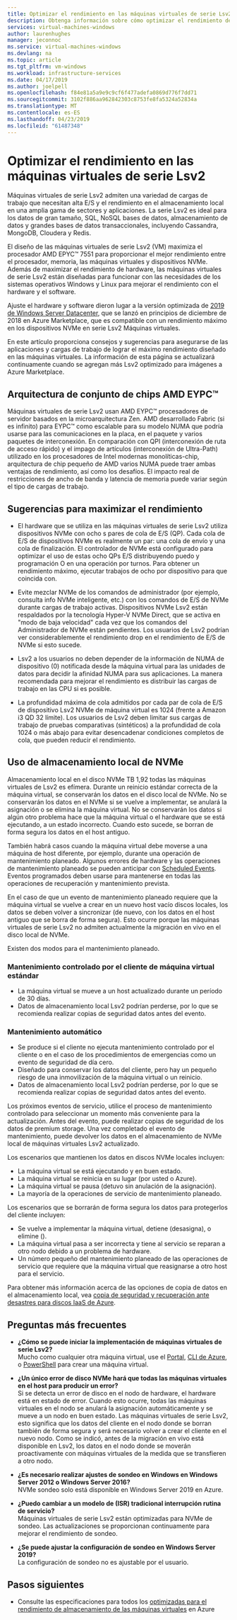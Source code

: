 ```yaml
---
title: Optimizar el rendimiento en las máquinas virtuales de serie Lsv2 Azure - Storage | Microsoft Docs
description: Obtenga información sobre cómo optimizar el rendimiento de la solución en las máquinas virtuales de serie Lsv2.
services: virtual-machines-windows
author: laurenhughes
manager: jeconnoc
ms.service: virtual-machines-windows
ms.devlang: na
ms.topic: article
ms.tgt_pltfrm: vm-windows
ms.workload: infrastructure-services
ms.date: 04/17/2019
ms.author: joelpell
ms.openlocfilehash: f84e81a5a9e9c9cf6f477adefa0869d776f7dd71
ms.sourcegitcommit: 3102f886aa962842303c8753fe8fa5324a52834a
ms.translationtype: MT
ms.contentlocale: es-ES
ms.lasthandoff: 04/23/2019
ms.locfileid: "61487348"
---
```

# <a name="optimize-performance-on-the-lsv2-series-virtual-machines"></a>Optimizar el rendimiento en las máquinas virtuales de serie Lsv2

Máquinas virtuales de serie Lsv2 admiten una variedad de cargas de trabajo que necesitan alta E/S y el rendimiento en el almacenamiento local en una amplia gama de sectores y aplicaciones.  La serie Lsv2 es ideal para los datos de gran tamaño, SQL, NoSQL bases de datos, almacenamiento de datos y grandes bases de datos transaccionales, incluyendo Cassandra, MongoDB, Cloudera y Redis.

El diseño de las máquinas virtuales de serie Lsv2 (VM) maximiza el procesador AMD EPYC™ 7551 para proporcionar el mejor rendimiento entre el procesador, memoria, las máquinas virtuales y dispositivos NVMe. Además de maximizar el rendimiento de hardware, las máquinas virtuales de serie Lsv2 están diseñadas para funcionar con las necesidades de los sistemas operativos Windows y Linux para mejorar el rendimiento con el hardware y el software.

Ajuste el hardware y software dieron lugar a la versión optimizada de [2019 de Windows Server Datacenter](https://azuremarketplace.microsoft.com/marketplace/apps/Microsoft.WindowsServer?tab=Overview), que se lanzó en principios de diciembre de 2018 en Azure Marketplace, que es compatible con un rendimiento máximo en los dispositivos NVMe en serie Lsv2 Máquinas virtuales.

En este artículo proporciona consejos y sugerencias para asegurarse de las aplicaciones y cargas de trabajo de lograr el máximo rendimiento diseñado en las máquinas virtuales. La información de esta página se actualizará continuamente cuando se agregan más Lsv2 optimizado para imágenes a Azure Marketplace.

## <a name="amd-eypc-chipset-architecture"></a>Arquitectura de conjunto de chips AMD EYPC™

Máquinas virtuales de serie Lsv2 usan AMD EYPC™ procesadores de servidor basados en la microarquitectura Zen. AMD desarrollado Fabric (si es infinito) para EYPC™ como escalable para su modelo NUMA que podría usarse para las comunicaciones en la placa, en el paquete y varios paquetes de interconexión. En comparación con QPI (interconexión de ruta de acceso rápido) y el impago de artículos (interconexión de Ultra-Path) utilizado en los procesadores de Intel modernas monolíticas-chip, arquitectura de chip pequeño de AMD varios NUMA puede traer ambas ventajas de rendimiento, así como los desafíos. El impacto real de restricciones de ancho de banda y latencia de memoria puede variar según el tipo de cargas de trabajo.

## <a name="tips-for-maximizing-performance"></a>Sugerencias para maximizar el rendimiento

* El hardware que se utiliza en las máquinas virtuales de serie Lsv2 utiliza dispositivos NVMe con ocho s pares de cola de E/S (QP). Cada cola de E/S de dispositivos NVMe es realmente un par: una cola de envío y una cola de finalización. El controlador de NVMe está configurado para optimizar el uso de estas ocho QPs E/S distribuyendo puedo y programación O en una operación por turnos. Para obtener un rendimiento máximo, ejecutar trabajos de ocho por dispositivo para que coincida con.

* Evite mezclar NVMe de los comandos de administrador (por ejemplo, consulta info NVMe inteligente, etc.) con los comandos de E/S de NVMe durante cargas de trabajo activas. Dispositivos NVMe Lsv2 están respaldados por la tecnología Hyper-V NVMe Direct, que se activa en "modo de baja velocidad" cada vez que los comandos del Administrador de NVMe están pendientes. Los usuarios de Lsv2 podrían ver considerablemente el rendimiento drop en el rendimiento de E/S de NVMe si esto sucede.

* Lsv2 a los usuarios no deben depender de la información de NUMA de dispositivo (0) notificada desde la máquina virtual para las unidades de datos para decidir la afinidad NUMA para sus aplicaciones. La manera recomendada para mejorar el rendimiento es distribuir las cargas de trabajo en las CPU si es posible. 

* La profundidad máxima de cola admitidos por cada par de cola de E/S de dispositivo Lsv2 NVMe de máquina virtual es 1024 (frente a Amazon i3 QD 32 límite). Los usuarios de Lsv2 deben limitar sus cargas de trabajo de pruebas comparativas (sintéticos) a la profundidad de cola 1024 o más abajo para evitar desencadenar condiciones completos de cola, que pueden reducir el rendimiento.

## <a name="utilizing-local-nvme-storage"></a>Uso de almacenamiento local de NVMe

Almacenamiento local en el disco NVMe TB 1,92 todas las máquinas virtuales de Lsv2 es efímera. Durante un reinicio estándar correcta de la máquina virtual, se conservarán los datos en el disco local de NVMe. No se conservarán los datos en el NVMe si se vuelve a implementar, se anulará la asignación o se elimina la máquina virtual. No se conservarán los datos si algún otro problema hace que la máquina virtual o el hardware que se está ejecutando, a un estado incorrecto. Cuando esto sucede, se borran de forma segura los datos en el host antiguo.

También habrá casos cuando la máquina virtual debe moverse a una máquina de host diferente, por ejemplo, durante una operación de mantenimiento planeado. Algunos errores de hardware y las operaciones de mantenimiento planeado se pueden anticipar con [Scheduled Events](scheduled-events.md). Eventos programados deben usarse para mantenerse en todas las operaciones de recuperación y mantenimiento prevista.

En el caso de que un evento de mantenimiento planeado requiere que la máquina virtual se vuelve a crear en un nuevo host vacío discos locales, los datos se deben volver a sincronizar (de nuevo, con los datos en el host antiguo que se borra de forma segura). Esto ocurre porque las máquinas virtuales de serie Lsv2 no admiten actualmente la migración en vivo en el disco local de NVMe.

Existen dos modos para el mantenimiento planeado.

### <a name="standard-vm-customer-controlled-maintenance"></a>Mantenimiento controlado por el cliente de máquina virtual estándar

- La máquina virtual se mueve a un host actualizado durante un período de 30 días.
- Datos de almacenamiento local Lsv2 podrían perderse, por lo que se recomienda realizar copias de seguridad datos antes del evento.

### <a name="automatic-maintenance"></a>Mantenimiento automático

- Se produce si el cliente no ejecuta mantenimiento controlado por el cliente o en el caso de los procedimientos de emergencias como un evento de seguridad de día cero.
- Diseñado para conservar los datos del cliente, pero hay un pequeño riesgo de una inmovilización de la máquina virtual o un reinicio.
- Datos de almacenamiento local Lsv2 podrían perderse, por lo que se recomienda realizar copias de seguridad datos antes del evento.

Los próximos eventos de servicio, utilice el proceso de mantenimiento controlado para seleccionar un momento más conveniente para la actualización. Antes del evento, puede realizar copias de seguridad de los datos de premium storage. Una vez completado el evento de mantenimiento, puede devolver los datos en el almacenamiento de NVMe local de máquinas virtuales Lsv2 actualizado.

Los escenarios que mantienen los datos en discos NVMe locales incluyen:

- La máquina virtual se está ejecutando y en buen estado.
- La máquina virtual se reinicia en su lugar (por usted o Azure).
- La máquina virtual se pausa (detuvo sin anulación de la asignación).
- La mayoría de la operaciones de servicio de mantenimiento planeado.

Los escenarios que se borrarán de forma segura los datos para protegerlos del cliente incluyen:

- Se vuelve a implementar la máquina virtual, detiene (desasigna), o elimine ().
- La máquina virtual pasa a ser incorrecta y tiene al servicio se reparan a otro nodo debido a un problema de hardware.
- Un número pequeño del mantenimiento planeado de las operaciones de servicio que requiere que la máquina virtual que reasignarse a otro host para el servicio.

Para obtener más información acerca de las opciones de copia de datos en el almacenamiento local, vea [copia de seguridad y recuperación ante desastres para discos IaaS de Azure](backup-and-disaster-recovery-for-azure-iaas-disks.md).

## <a name="frequently-asked-questions"></a>Preguntas más frecuentes

* **¿Cómo se puede iniciar la implementación de máquinas virtuales de serie Lsv2?**  
   Mucho como cualquier otra máquina virtual, use el [Portal](quick-create-portal.md), [CLI de Azure](quick-create-cli.md), o [PowerShell](quick-create-powershell.md) para crear una máquina virtual.

* **¿Un único error de disco NVMe hará que todas las máquinas virtuales en el host para producir un error?**  
   Si se detecta un error de disco en el nodo de hardware, el hardware está en estado de error. Cuando esto ocurre, todas las máquinas virtuales en el nodo se anulará la asignación automáticamente y se mueve a un nodo en buen estado. Las máquinas virtuales de serie Lsv2, esto significa que los datos del cliente en el nodo donde se borran también de forma segura y será necesario volver a crear el cliente en el nuevo nodo. Como se indicó, antes de la migración en vivo está disponible en Lsv2, los datos en el nodo donde se moverán proactivamente con máquinas virtuales de la medida que se transfieren a otro nodo.

* **¿Es necesario realizar ajustes de sondeo en Windows en Windows Server 2012 o Windows Server 2016?**  
   NVMe sondeo solo está disponible en Windows Server 2019 en Azure.  

* **¿Puedo cambiar a un modelo de (ISR) tradicional interrupción rutina de servicio?**  
   Máquinas virtuales de serie Lsv2 están optimizadas para NVMe de sondeo. Las actualizaciones se proporcionan continuamente para mejorar el rendimiento de sondeo.

* **¿Se puede ajustar la configuración de sondeo en Windows Server 2019?**  
   La configuración de sondeo no es ajustable por el usuario.
   
## <a name="next-steps"></a>Pasos siguientes

* Consulte las especificaciones para todos los [optimizadas para el rendimiento de almacenamiento de las máquinas virtuales](sizes-storage.md) en Azure
